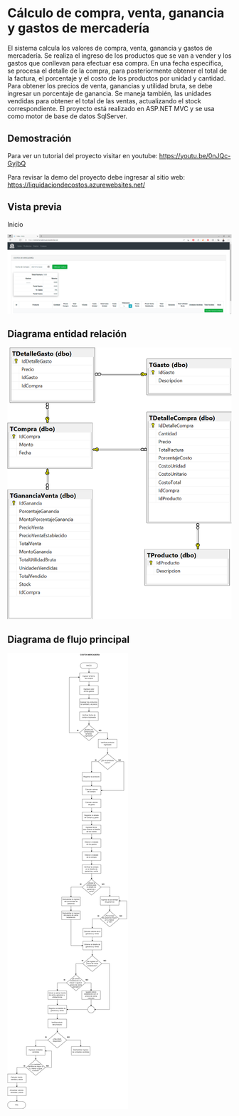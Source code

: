 # Cálculo de compra, venta, ganancia y gastos de mercadería
El sistema calcula los valores de compra, venta, ganancia y gastos de mercadería. Se realiza el ingreso de los productos que se van a vender y los gastos que conllevan para efectuar esa compra. En una fecha específica, se procesa el detalle de la compra, para posteriormente obtener el total de la factura, el porcentaje y el costo de los productos por unidad y cantidad. Para obtener los precios de venta, ganancias y utilidad bruta, se debe ingresar un porcentaje de ganancia. Se maneja también, las unidades vendidas para obtener el total de las ventas, actualizando el stock correspondiente. El proyecto está realizado en ASP.NET MVC y se usa como motor de base de datos SqlServer. 

## Demostración
Para ver un tutorial del proyecto visitar en youtube: https://youtu.be/0nJQc-GyjbQ

Para revisar la demo del proyecto debe ingresar al sitio web: https://liquidaciondecostos.azurewebsites.net/
    
## Vista previa

Inicio

![](https://github.com/JeffersonCuji96/CompraVentaPrecios/blob/master/CostosMercaderiaInicio.png)

## Diagrama entidad relación

![](https://github.com/JeffersonCuji96/CompraVentaPrecios/blob/master/DiagramaCalculos.png)

## Diagrama de flujo principal

![](https://github.com/JeffersonCuji96/CompraVentaPrecios/blob/master/CostosMercaderia.drawio.png)
